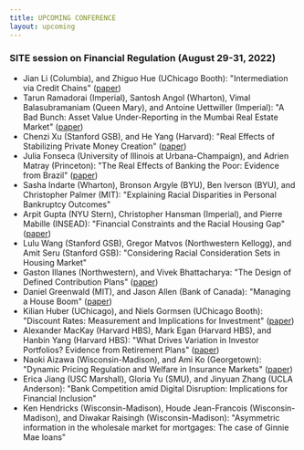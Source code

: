 ```yaml
---
title: UPCOMING CONFERENCE
layout: upcoming
---
```


### SITE session on Financial Regulation (August 29-31, 2022)

* Jian Li (Columbia), and Zhiguo Hue (UChicago Booth): "Intermediation via Credit Chains" ([paper](https://www.nber.org/system/files/working_papers/w29632/w29632.pdf))
*	Tarun Ramadorai (Imperial), Santosh Angol (Wharton), Vimal Balasubramaniam (Queen Mary), and Antoine Uettwiller (Imperial): "A Bad Bunch: Asset Value Under-Reporting in the Mumbai Real Estate Market" ([paper](https://papers.ssrn.com/sol3/papers.cfm?abstract_id=4055401))
*	Chenzi Xu (Stanford GSB), and He Yang (Harvard): "Real Effects of Stabilizing Private Money Creation" ([paper](https://chenzi-xu.com/docs/nationalbanks_xu_yang.pdf))
*	Julia Fonseca (University of Illinois at Urbana-Champaign), and Adrien Matray (Princeton): "The Real Effects of Banking the Poor: Evidence from Brazil" ([paper](https://www.nber.org/system/files/working_papers/w30057/w30057.pdf))
*	Sasha Indarte (Wharton), Bronson Argyle (BYU), Ben Iverson (BYU), and Christopher Palmer (MIT): "Explaining Racial Disparities in Personal Bankruptcy Outcomes" 
*	Arpit Gupta (NYU Stern), Christopher Hansman (Imperial), and Pierre Mabille (INSEAD): "Financial Constraints and the Racial Housing Gap" ([paper](https://papers.ssrn.com/sol3/Delivery.cfm/SSRN_ID4163828_code3174931.pdf?abstractid=3969433&mirid=1))
*	Lulu Wang (Stanford GSB), Gregor Matvos (Northwestern Kellogg), and Amit Seru (Stanford GSB): "Considering Racial Consideration Sets in Housing Market"
*	Gaston Illanes (Northwestern), and Vivek Bhattacharya: "The Design of Defined Contribution Plans" ([paper](https://www.nber.org/system/files/working_papers/w29981/w29981.pdf))
*	Daniel Greenwald (MIT), and Jason Allen (Bank of Canada): "Managing a House Boom" ([paper](http://www.dlgreenwald.com/uploads/4/5/2/8/45280895/cdn_draft.pdf))
*	Kilian Huber (UChicago), and Niels Gormsen (UChicago Booth): "Discount Rates: Measurement and Implications for Investment" ([paper](https://kilianhuber.github.io/website/GormsenHuber2022.pdf))
*	Alexander MacKay (Harvard HBS), Mark Egan (Harvard HBS), and Hanbin Yang (Harvard HBS): "What Drives Variation in Investor Portfolios? Evidence from Retirement Plans" ([paper](https://alexandermackay.org/files/What%20Drives%20Variation%20in%20Investor%20Portfolios%20-%20Evidence%20from%20Retirement%20Plans.pdf))
*	Naoki Aizawa (Wisconsin-Madison), and Ami Ko (Georgetown): "Dynamic Pricing Regulation and Welfare in Insurance Markets" ([paper](http://www.ko-ami.com/uploads/1/0/5/9/105963965/aizawa_ko_nov2021.pdf))
*	Erica Jiang (USC Marshall), Gloria Yu (SMU), and Jinyuan Zhang (UCLA Anderson): "Bank Competition amid Digital Disruption: Implications for Financial Inclusion"
*	Ken Hendricks (Wisconsin-Madison), Houde Jean-Francois (Wisconsin-Madison), and Diwakar Raisingh (Wisconsin-Madison): "Asymmetric information in the wholesale market for mortgages: The case of Ginnie Mae loans"
